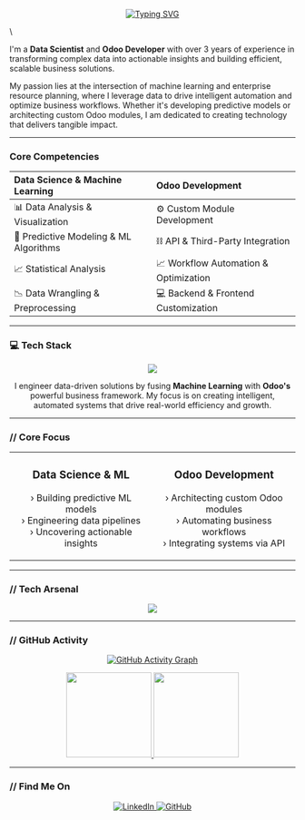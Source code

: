 <p align="center">
  <a href="https://github.com/cherzs">
    <img src="https://github-readme-typing-svg.herokuapp.com?font=Fira+Code&size=32&pause=1000&color=00B88B&center=true&vCenter=true&width=550&lines=Hello%2C+I'm+Zhafran+Ghaly;A+Data+Scientist;An+Odoo+Developer;Building+Data-Driven+Solutions." alt="Typing SVG" />
  </a>
</p>\

I'm a **Data Scientist** and **Odoo Developer** with over 3 years of experience in transforming complex data into actionable insights and building efficient, scalable business solutions.

My passion lies at the intersection of machine learning and enterprise resource planning, where I leverage data to drive intelligent automation and optimize business workflows. Whether it's developing predictive models or architecting custom Odoo modules, I am dedicated to creating technology that delivers tangible impact.

---

### Core Competencies

| Data Science & Machine Learning | Odoo Development |
| :--- | :--- |
| 📊 Data Analysis & Visualization | ⚙️ Custom Module Development |
| 🧠 Predictive Modeling & ML Algorithms | ⛓️ API & Third-Party Integration |
| 📈 Statistical Analysis | 📈 Workflow Automation & Optimization |
| 📉 Data Wrangling & Preprocessing | 💻 Backend & Frontend Customization |

---

### 💻 Tech Stack

<p align="center">
  <a href="https://skillicons.dev">
    <img src="https://skillicons.dev/icons?i=python,pytorch,sklearn,pandas,postgres,odoo,git,docker,gcp" />
  </a>
</p>


<p align="center">
  I engineer data-driven solutions by fusing <strong>Machine Learning</strong> with <strong>Odoo's</strong> powerful business framework. My focus is on creating intelligent, automated systems that drive real-world efficiency and growth.
</p>

---

### // Core Focus

<table>
  <tr>
    <td valign="top" width="50%">
      <h3 align="center">Data Science & ML</h3>
      <p align="center">
        › Building predictive ML models<br>
        › Engineering data pipelines<br>
        › Uncovering actionable insights
      </p>
    </td>
    <td valign="top" width="50%">
      <h3 align="center">Odoo Development</h3>
      <p align="center">
        › Architecting custom Odoo modules<br>
        › Automating business workflows<br>
        › Integrating systems via API
      </p>
    </td>
  </tr>
</table>

---

### // Tech Arsenal

<p align="center">
  <a href="https://skillicons.dev">
    <img src="https://skillicons.dev/icons?i=python,pytorch,sklearn,pandas,postgres,odoo,git,docker,gcp" />
  </a>
</p>

---

### // GitHub Activity

<p align="center">
  <a href="https://github.com/cherzs">
    <img src="https://github-readme-activity-graph.vercel.app/graph?username=cherzs&theme=react-dark&bg_color=1A1B27&hide_border=true" alt="GitHub Activity Graph" />
  </a>
</p>

<p align="center">
  <a href="https://github.com/cherzs">
    <img height="150em" src="https://github-readme-stats-eight-theta.vercel.app/api?username=cherzs&show_icons=true&theme=react&bg_color=1A1B27&hide_border=true&include_all_commits=true&count_private=true"/>
    <img height="150em" src="https://github-readme-stats-eight-theta.vercel.app/api/top-langs/?username=cherzs&layout=compact&langs_count=8&theme=react&bg_color=1A1B27&hide_border=true"/>
  </a>
</p>

---

### // Find Me On

<p align="center">
  <a href="https://www.linkedin.com/in/muhammad-zhafran-ghaly-383940214/" target="_blank">
    <img src="https://img.shields.io/badge/LinkedIn-0077B5?style=for-the-badge&logo=linkedin&logoColor=white" alt="LinkedIn"/>
  </a>
  <a href="https://github.com/cherzs" target="_blank">
    <img src="https://img.shields.io/badge/GitHub-181717?style=for-the-badge&logo=github&logoColor=white" alt="GitHub"/>
  </a>
</p>
